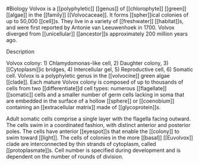 #Biology 
Volvox is a [[polyphyletic]] [[genus]] of [[chlorophyte]] [[green]] [[algae]] in the [[family]] [[Volvocaceae]]. It forms [[spher]]ical colonies of up to 50,000 [[cell]]s. They live in a variety of [[freshwater]] [[habitat]]s, and were first reported by Antonie van Leeuwenhoek in 1700. Volvox diverged from [[unicellular]] [[ancestor]]s approximately 200 million years ago.

Description

Volvox colony: 1) Chlamydomonas-like cell, 2) Daughter colony, 3) [[Cytoplasm]]ic bridges, 4) Intercellular gel, 5) Reproductive cell, 6) Somatic cell.
Volvox is a polyphyletic genus in the [[volvocine]] green algae [[clade]]. Each mature Volvox colony is composed of up to thousands of cells from two [[differentiate]]d cell types: numerous [[flagellate]] [[somatic]] cells and a smaller number of germ cells lacking in soma that are embedded in the surface of a hollow [[sphere]] or [[coenobium]] containing an [[extracellular matrix]] made of [[glycoprotein]]s.

Adult somatic cells comprise a single layer with the flagella facing outward. The cells swim in a coordinated fashion, with distinct anterior and posterior poles. The cells have anterior [[eyespot]]s that enable the [[colony]] to swim toward [[light]]. The cells of colonies in the more [[basal]] [[Euvolvox]] clade are interconnected by thin strands of cytoplasm, called [[protoplasmate]]s. Cell number is specified during development and is dependent on the number of rounds of division.
